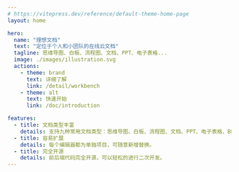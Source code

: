```yaml
---
# https://vitepress.dev/reference/default-theme-home-page
layout: home

hero:
  name: "理想文档"
  text: "定位于个人和小团队的在线云文档"
  tagline: 思维导图、白板、流程图、文档、PPT、电子表格...
  image: ./images/illustration.svg
  actions:
    - theme: brand
      text: 详细了解
      link: /detail/workbench
    - theme: alt
      text: 快速开始
      link: /doc/introduction

features:
  - title: 文档类型丰富
    details: 支持九种常用文档类型：思维导图、白板、流程图、文档、PPT、电子表格、BPMN、笔记、Markdown。
  - title: 容易扩展
    details: 每个编辑器都为单独项目，可随意新增替换。
  - title: 完全开源
    details: 前后端代码完全开源，可以轻松的进行二次开发。
---
```

